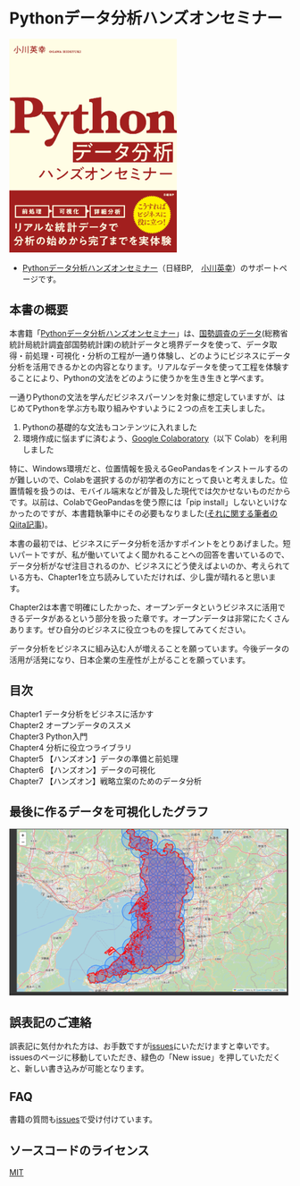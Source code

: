 # Pythonデータ分析ハンズオンセミナー

<img width="300px" src="img/python-data-seminar.png">
    

- [Pythonデータ分析ハンズオンセミナー](https://bookplus.nikkei.com/atcl/catalog/23/07/28/00926/)（日経BP,　[小川英幸](https://twitter.com/OgawaHideyuki)）のサポートページです。


## 本書の概要

本書籍「[Pythonデータ分析ハンズオンセミナー](https://bookplus.nikkei.com/atcl/catalog/23/07/28/00926/)」は、[国勢調査のデータ](https://www.e-stat.go.jp/gis)(総務省 統計局統計調査部国勢統計課)の統計データと境界データを使って、データ取得・前処理・可視化・分析の工程が一通り体験し、どのようにビジネスにデータ分析を活用できるかとの内容となります。リアルなデータを使って工程を体験することにより、Pythonの文法をどのように使うかを生き生きと学べます。

一通りPythonの文法を学んだビジネスパーソンを対象に想定していますが、はじめてPythonを学ぶ方も取り組みやすいように２つの点を工夫しました。

1. Pythonの基礎的な文法もコンテンツに入れました
2. 環境作成に悩まずに済むよう、[Google Colaboratory](https://colab.research.google.com/)（以下 Colab）を利用しました

特に、Windows環境だと、位置情報を扱えるGeoPandasをインストールするのが難しいので、Colabを選択するのが初学者の方にとって良いと考えました。位置情報を扱うのは、モバイル端末などが普及した現代では欠かせないものだからです。以前は、ColabでGeoPandasを使う際には「pip install」しないといけなかったのですが、本書籍執筆中にその必要もなりました([それに関する筆者のQiita記事](https://qiita.com/OgawaHideyuki/items/aba25313dd30c0690120))。

本書の最初では、ビジネスにデータ分析を活かすポイントをとりあげました。短いパートですが、私が働いていてよく聞かれることへの回答を書いているので、データ分析がなぜ注目されるのか、ビジネスにどう使えばよいのか、考えられている方も、Chapter1を立ち読みしていただければ、少し靄が晴れると思います。

Chapter2は本書で明確にしたかった、オープンデータというビジネスに活用できるデータがあるという部分を扱った章です。オープンデータは非常にたくさんあります。ぜひ自分のビジネスに役立つものを探してみてください。

データ分析をビジネスに組み込む人が増えることを願っています。今後データの活用が活発になり、日本企業の生産性が上がることを願っています。



## 目次
Chapter1 データ分析をビジネスに活かす    
Chapter2 オープンデータのススメ    
Chapter3 Python入門     
Chapter4 分析に役立つライブラリ    
Chapter5 【ハンズオン】データの準備と前処理    
Chapter6 【ハンズオン】データの可視化    
Chapter7 【ハンズオン】戦略立案のためのデータ分析    
    
## 最後に作るデータを可視化したグラフ

<img width='500px' src="img/data-analysis-circle-check.png">


## 誤表記のご連絡

誤表記に気付かれた方は、お手数ですが[issues](https://github.com/mazarimono/python-data-seminar/issues)にいただけますと幸いです。issuesのページに移動していただき、緑色の「New issue」を押していただくと、新しい書き込みが可能となります。

## FAQ

書籍の質問も[issues](https://github.com/mazarimono/python-data-seminar/issues)で受け付けています。


## ソースコードのライセンス

[MIT](https://github.com/mazarimono/python-data-seminar/blob/main/LICENSE)




